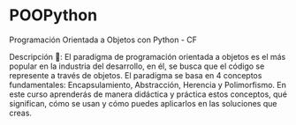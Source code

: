 # POOPython
Programación Orientada a Objetos con Python - CF

Descripción 📖:
El paradigma de programación orientada a objetos es el más popular en la industria del desarrollo, en él, se busca que el código se represente a través de objetos. El paradigma se basa en 4 conceptos fundamentales: Encapsulamiento, Abstracción, Herencia y Polimorfismo. En este curso aprenderás de manera didáctica y práctica estos conceptos, qué significan, cómo se usan y cómo puedes aplicarlos en las soluciones que creas.
